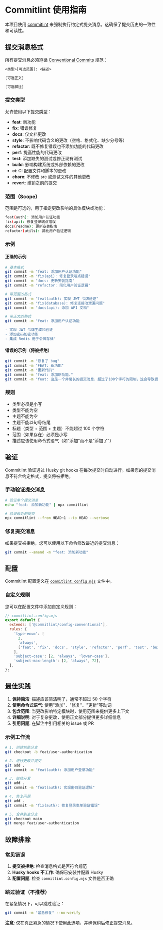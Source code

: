 # Commitlint 使用指南

本项目使用 [commitlint](https://commitlint.js.org/) 来强制执行约定式提交消息。这确保了提交历史的一致性和可读性。

## 提交消息格式

所有提交消息必须遵循 [Conventional Commits](https://www.conventionalcommits.org/) 规范：

```txt
<类型>[可选范围]: <描述>

[可选正文]

[可选脚注]
```

### 提交类型

允许使用以下提交类型：

- **feat**: 新功能
- **fix**: 错误修复
- **docs**: 仅文档更改
- **style**: 不影响代码含义的更改（空格、格式化、缺少分号等）
- **refactor**: 既不修复错误也不添加功能的代码更改
- **perf**: 提高性能的代码更改
- **test**: 添加缺失的测试或修正现有测试
- **build**: 影响构建系统或外部依赖的更改
- **ci**: CI 配置文件和脚本的更改
- **chore**: 不修改 src 或测试文件的其他更改
- **revert**: 撤销之前的提交

### 范围（Scope）

范围是可选的，用于指定更改影响的具体模块或功能：

```bash
feat(auth): 添加用户认证功能
fix(api): 修复登录端点错误
docs(readme): 更新安装指南
refactor(utils): 简化用户验证逻辑
```

### 示例

#### 正确的示例

```bash
# 基本格式
git commit -m "feat: 添加用户认证功能"
git commit -m "fix(api): 修复登录端点错误"
git commit -m "docs: 更新安装指南"
git commit -m "refactor: 简化用户验证逻辑"

# 带范围的格式
git commit -m "feat(auth): 实现 JWT 令牌验证"
git commit -m "fix(database): 修复连接池泄漏问题"
git commit -m "docs(api): 添加 API 文档"

# 带正文的格式
git commit -m "feat: 添加用户认证功能

- 实现 JWT 令牌生成和验证
- 添加密码加密功能
- 集成 Redis 用于令牌存储"
```

#### 错误的示例（将被拒绝）

```bash
git commit -m "修复了 bug"
git commit -m "FEAT: 新功能"
git commit -m "更新代码"
git commit -m "feat: 添加新功能."
git commit -m "feat: 这是一个非常长的提交消息，超过了100个字符的限制，这会导致提交被拒绝"
```

### 规则

- 类型必须是小写
- 类型不能为空
- 主题不能为空
- 主题不能以句号结尾
- 标题（类型 + 范围 + 主题）不能超过 100 个字符
- 范围（如果存在）必须是小写
- 描述应该使用命令式语气（如"添加"而不是"添加了"）

## 验证

Commitlint 验证通过 Husky git hooks 在每次提交时自动进行。如果您的提交消息不符合约定格式，提交将被拒绝。

### 手动验证提交消息

```bash
# 验证单个提交消息
echo "feat: 添加新功能" | npx commitlint

# 验证最近的提交
npx commitlint --from HEAD~1 --to HEAD --verbose
```

### 修复提交消息

如果提交被拒绝，您可以使用以下命令修改最近的提交消息：

```bash
git commit --amend -m "feat: 添加新功能"
```

## 配置

Commitlint 配置定义在 [`commitlint.config.mjs`](./commitlint.config.mjs) 文件中。

### 自定义规则

您可以在配置文件中添加自定义规则：

```javascript
// commitlint.config.mjs
export default {
  extends: ['@commitlint/config-conventional'],
  rules: {
    'type-enum': [
      2,
      'always',
      ['feat', 'fix', 'docs', 'style', 'refactor', 'perf', 'test', 'build', 'ci', 'chore', 'revert'],
    ],
    'subject-case': [2, 'always', 'lower-case'],
    'subject-max-length': [2, 'always', 72],
  },
};
```

## 最佳实践

1. **保持简洁**: 描述应该简洁明了，通常不超过 50 个字符
2. **使用命令式语气**: 使用"添加"、"修复"、"更新"等动词
3. **包含范围**: 当更改影响特定模块时，使用范围来提供更多上下文
4. **详细说明**: 对于复杂更改，使用正文部分提供更多详细信息
5. **引用问题**: 在脚注中引用相关的 issue 或 PR

### 示例工作流

```bash
# 1. 创建功能分支
git checkout -b feat/user-authentication

# 2. 进行更改并提交
git add .
git commit -m "feat(auth): 添加用户登录功能"

# 3. 继续开发
git add .
git commit -m "feat(auth): 实现密码验证逻辑"

# 4. 修复问题
git add .
git commit -m "fix(auth): 修复登录表单验证错误"

# 5. 合并到主分支
git checkout main
git merge feat/user-authentication
```

## 故障排除

### 常见错误

1. **提交被拒绝**: 检查消息格式是否符合规范
2. **Husky hooks 不工作**: 确保已安装并配置 Husky
3. **配置问题**: 检查 `commitlint.config.mjs` 文件是否正确

### 跳过验证（不推荐）

在紧急情况下，可以跳过验证：

```bash
git commit -m "紧急修复" --no-verify
```

**注意**: 仅在真正紧急的情况下使用此选项，并确保稍后修正提交消息。
